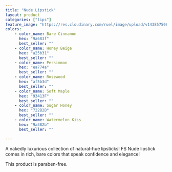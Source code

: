 ```yaml
---
title: "Nude Lipstick"
layout: product
categories: ["lips"]
feature_image: "https://res.cloudinary.com/ruel/image/upload/v1438575069/fs/Nude_Lipstick_P1016099.jpg"
colors:
    - color_name: Bare Cinnamon 
      hex: "9a683f"
      best_seller: ""
    - color_name: Honey Beige 
      hex: "a25b31"
      best_seller: ""
    - color_name: Persimmon 
      hex: "ea774a"
      best_seller: ""
    - color_name: Rosewood 
      hex: "af5b3d"
      best_seller: ""
    - color_name: Soft Maple 
      hex: "93413F"
      best_seller: ""
    - color_name: Sugar Honey 
      hex: "722B2B"
      best_seller: ""      
    - color_name: Watermelon Kiss 
      hex: "9a382b"
      best_seller: ""

---
```

A nakedly luxurious collection of natural-hue lipsticks! FS Nude lipstick comes in rich, bare colors that speak confidence and elegance!

This product is paraben-free.
